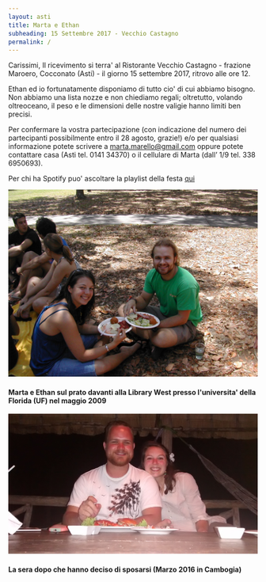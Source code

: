 ```yaml
---
layout: asti
title: Marta e Ethan
subheading: 15 Settembre 2017 - Vecchio Castagno
permalink: /
---
```


Carissimi,
Il ricevimento si terra' al Ristorante Vecchio Castagno - frazione Maroero, Cocconato (Asti) - il giorno 15 settembre 2017, ritrovo alle ore 12.

Ethan ed io fortunatamente disponiamo di tutto cio' di cui abbiamo bisogno. Non abbiamo una lista nozze e non chiediamo regali; oltretutto, volando oltreoceano, il peso e le dimensioni delle nostre valigie hanno limiti ben precisi.

Per confermare la vostra partecipazione (con indicazione del numero dei partecipanti possibilmente entro il 28 agosto, grazie!) e/o per qualsiasi informazione potete scrivere a marta.marello@gmail.com oppure potete contattare casa (Asti tel. 0141 34370) o il cellulare di Marta (dall’ 1/9 tel. 338 6950693). 

Per chi ha Spotify puo' ascoltare la playlist della festa [qui](https://open.spotify.com/user/amarela15/playlist/0gCHdbNgpDOhs39ZydBBt0)

![Marta and Ethan in front of Library West at UF](/img/krishna-lunch.jpg)
 
#### Marta e Ethan sul prato davanti alla Library West presso l'universita' della Florida (UF) nel maggio 2009


 ![Bla bla](/img/crab-dinner.jpg)
 
#### La sera dopo che hanno deciso di sposarsi (Marzo 2016 in Cambogia)
